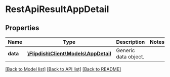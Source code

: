 # RestApiResultAppDetail

## Properties
Name | Type | Description | Notes
------------ | ------------- | ------------- | -------------
**data** | [**\Flipdish\\Client\Models\AppDetail**](AppDetail.md) | Generic data object. | 

[[Back to Model list]](../README.md#documentation-for-models) [[Back to API list]](../README.md#documentation-for-api-endpoints) [[Back to README]](../README.md)


